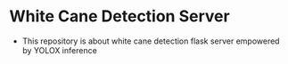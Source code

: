 # White Cane Detection Server

- This repository is about white cane detection flask server empowered by YOLOX inference
